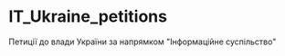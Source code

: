 IT_Ukraine_petitions
====================

Петиції до влади України за напрямком "Інформаційне суспільство"
